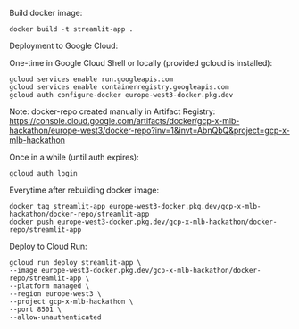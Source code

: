 Build docker image:

```shell
docker build -t streamlit-app .
```

Deployment to Google Cloud:

One-time in Google Cloud Shell or locally (provided gcloud is installed):
```shell
gcloud services enable run.googleapis.com
gcloud services enable containerregistry.googleapis.com
gcloud auth configure-docker europe-west3-docker.pkg.dev
```
Note: docker-repo created manually in Artifact Registry:<br>
https://console.cloud.google.com/artifacts/docker/gcp-x-mlb-hackathon/europe-west3/docker-repo?inv=1&invt=AbnQbQ&project=gcp-x-mlb-hackathon

Once in a while (until auth expires):
```shell
gcloud auth login
```

Everytime after rebuilding docker image:
```shell
docker tag streamlit-app europe-west3-docker.pkg.dev/gcp-x-mlb-hackathon/docker-repo/streamlit-app
docker push europe-west3-docker.pkg.dev/gcp-x-mlb-hackathon/docker-repo/streamlit-app
```
Deploy to Cloud Run:
```shell
gcloud run deploy streamlit-app \
--image europe-west3-docker.pkg.dev/gcp-x-mlb-hackathon/docker-repo/streamlit-app \
--platform managed \
--region europe-west3 \
--project gcp-x-mlb-hackathon \
--port 8501 \
--allow-unauthenticated
```